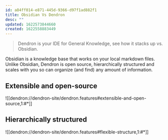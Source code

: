 ```yaml
---
id: a84ff014-e871-445d-9366-d97f1ad882f1
title: Obsidian Vs Dendron
desc: ""
updated: 1622573844660
created: 1622558883449
---
```


> Dendron is your IDE for General Knowledge, see how it stacks up vs. Obsidian.

Obsidian is a knowledge base that works on your local markdown files. Unlike Obsidian, Dendron is open source, hierarchically structured and scales with you so can organize (and find) any amount of information.

## Extensible and open-source

![[dendron://dendron-site/dendron.features#extensible-and-open-source,1:#*]]

## Hierarchically structured

![[dendron://dendron-site/dendron.features#flexible-structure,1:#*]]
